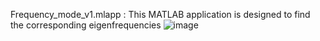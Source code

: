 Frequency_mode_v1.mlapp : This MATLAB application is designed to find the corresponding eigenfrequencies 
![image](https://github.com/Shadeeb-Hossain/2DcHPL-RF-coil-Design-/assets/154857980/d509fd93-f9e4-4067-bc11-7cd3bcfb35e7)
